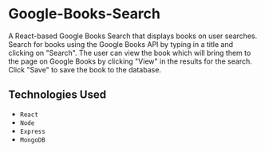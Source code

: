 # Google-Books-Search

A React-based Google Books Search that displays books on user searches. 
Search for books using the Google Books API by typing in a title and clicking on "Search".
The user can view the book which will bring them to the page on Google Books by clicking "View" in the results for the search.
Click "Save" to save the book to the database.

## Technologies Used
* `React`
* `Node`
* `Express`
* `MongoDB`


